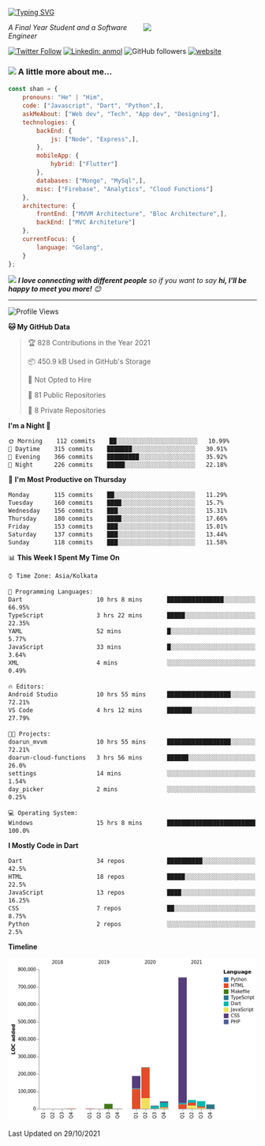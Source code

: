 <!-- <h2>नमस्ते (Namaste)🙏🏻, I'm Shan Shaji! <img src="https://media.giphy.com/media/12oufCB0MyZ1Go/giphy.gif" width="50"></h2> -->
[![Typing SVG](https://readme-typing-svg.herokuapp.com?lines=Hey%2C+I'm+Shan;I+am+a+Full+Stack+Developer)](https://git.io/typing-svg)

<img align='right' src="https://media.giphy.com/media/M9gbBd9nbDrOTu1Mqx/giphy.gif" width="230">
<p><em>A Final Year Student and a Software Engineer</em></p>

[![Twitter Follow](https://img.shields.io/twitter/follow/shan__shaji?style=flat)](https://twitter.com/intent/follow?screen_name=shan__shaji)
[![Linkedin: anmol](https://img.shields.io/badge/shan-shaji?style=flat-square&logo=Linkedin&logoColor=white&link=https://www.linkedin.com/in/shan-shaji/)](https://www.linkedin.com/in/shan-shaji/)
![GitHub followers](https://img.shields.io/github/followers/shan-shaji?label=Follow&style=social)
[![website](https://img.shields.io/badge/Website-46a2f1.svg?&style=flat-square&logo=Google-Chrome&logoColor=white&link=http://shan-shaji.github.io/)](http://shan-shaji.github.io/)



### <img src="https://media.giphy.com/media/VgCDAzcKvsR6OM0uWg/giphy.gif" width="50"> A little more about me...  

```javascript
const shan = {
    pronouns: "He" | "Him",
    code: ["Javascript", "Dart", "Python",],
    askMeAbout: ["Web dev", "Tech", "App dev", "Designing"],
    technologies: {
        backEnd: {
            js: ["Node", "Express",],
        },
        mobileApp: {
            hybrid: ["Flutter"]
        },
        databases: ["Mongo", "MySql",],
        misc: ["Firebase", "Analytics", "Cloud Functions"]
    },
    architecture: {
        frontEnd: ["MVVM Architecture", "Bloc Architecture",],
        backEnd: ["MVC Architeture"]
    },
    currentFocus: {
        language: "Golang",
    }
};
```

<img src="https://media.giphy.com/media/LnQjpWaON8nhr21vNW/giphy.gif" width="60"> <em><b>I love connecting with different people</b> so if you want to say <b>hi, I'll be happy to meet you more!</b> 😊</em>

---
<!--START_SECTION:waka-->
![Profile Views](http://img.shields.io/badge/Profile%20Views-32-blue)

**🐱 My GitHub Data** 

> 🏆 828 Contributions in the Year 2021
 > 
> 📦 450.9 kB Used in GitHub's Storage 
 > 
> 🚫 Not Opted to Hire
 > 
> 📜 81 Public Repositories 
 > 
> 🔑 8 Private Repositories  
 > 
**I'm a Night 🦉** 

```text
🌞 Morning    112 commits    ██░░░░░░░░░░░░░░░░░░░░░░░   10.99% 
🌆 Daytime    315 commits    ███████░░░░░░░░░░░░░░░░░░   30.91% 
🌃 Evening    366 commits    █████████░░░░░░░░░░░░░░░░   35.92% 
🌙 Night      226 commits    █████░░░░░░░░░░░░░░░░░░░░   22.18%

```
📅 **I'm Most Productive on Thursday** 

```text
Monday       115 commits    ██░░░░░░░░░░░░░░░░░░░░░░░   11.29% 
Tuesday      160 commits    ████░░░░░░░░░░░░░░░░░░░░░   15.7% 
Wednesday    156 commits    ███░░░░░░░░░░░░░░░░░░░░░░   15.31% 
Thursday     180 commits    ████░░░░░░░░░░░░░░░░░░░░░   17.66% 
Friday       153 commits    ███░░░░░░░░░░░░░░░░░░░░░░   15.01% 
Saturday     137 commits    ███░░░░░░░░░░░░░░░░░░░░░░   13.44% 
Sunday       118 commits    ███░░░░░░░░░░░░░░░░░░░░░░   11.58%

```


📊 **This Week I Spent My Time On** 

```text
⌚︎ Time Zone: Asia/Kolkata

💬 Programming Languages: 
Dart                     10 hrs 8 mins       ████████████████░░░░░░░░░   66.95% 
TypeScript               3 hrs 22 mins       █████░░░░░░░░░░░░░░░░░░░░   22.35% 
YAML                     52 mins             █░░░░░░░░░░░░░░░░░░░░░░░░   5.77% 
JavaScript               33 mins             █░░░░░░░░░░░░░░░░░░░░░░░░   3.64% 
XML                      4 mins              ░░░░░░░░░░░░░░░░░░░░░░░░░   0.49%

🔥 Editors: 
Android Studio           10 hrs 55 mins      ██████████████████░░░░░░░   72.21% 
VS Code                  4 hrs 12 mins       ███████░░░░░░░░░░░░░░░░░░   27.79%

🐱‍💻 Projects: 
doarun_mvvm              10 hrs 55 mins      ██████████████████░░░░░░░   72.21% 
doarun-cloud-functions   3 hrs 56 mins       ██████░░░░░░░░░░░░░░░░░░░   26.0% 
settings                 14 mins             ░░░░░░░░░░░░░░░░░░░░░░░░░   1.54% 
day_picker               2 mins              ░░░░░░░░░░░░░░░░░░░░░░░░░   0.25%

💻 Operating System: 
Windows                  15 hrs 8 mins       █████████████████████████   100.0%

```

**I Mostly Code in Dart** 

```text
Dart                     34 repos            ██████████░░░░░░░░░░░░░░░   42.5% 
HTML                     18 repos            █████░░░░░░░░░░░░░░░░░░░░   22.5% 
JavaScript               13 repos            ████░░░░░░░░░░░░░░░░░░░░░   16.25% 
CSS                      7 repos             ██░░░░░░░░░░░░░░░░░░░░░░░   8.75% 
Python                   2 repos             ░░░░░░░░░░░░░░░░░░░░░░░░░   2.5%

```


**Timeline**

![Chart not found](https://raw.githubusercontent.com/shan-shaji/shan-shaji/master/charts/bar_graph.png) 


 Last Updated on 29/10/2021
<!--END_SECTION:waka-->

